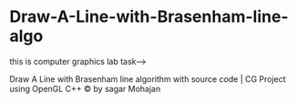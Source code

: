 # Draw-A-Line-with-Brasenham-line-algo
this is computer graphics lab task-->

Draw A Line with Brasenham line algorithm with source code | CG Project using OpenGL C++
© by sagar Mohajan
